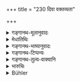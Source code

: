 +++
title = "230 दिवा वक्तव्यता"

+++

<details><summary>गङ्गानथ-मूलानुवादः</summary>

Responsibility for the safe keeping during the day rests with the keeper, and during the night, with the owner, ip in his own house; if otherwise, the keeper should be responsible.—(230)
</details>

<details><summary>मेधातिथिः</summary>

**दिवा** पशूनां **योगक्षेमे** दोष उत्पन्ने "नष्टं विनष्टम्" (म्ध् ८.२३२) इत्यादिके वक्ष्यमाणे **पाले वक्तव्यता** कुत्सनीयता । तेन स दोषो निवोढव्यः । **रात्रौ स्वामिनो** दोष उद्बन्धनादिमृतानाम् । **तद्गृहे** स्वामिगृहे यदि पालेन प्रवेशिता भवन्ति । **अन्यथा चेत् तु** यदि रात्राव् अपि पालेन न प्रवेशिता अरण्य एव वर्तन्ते तदा पालो दोषभाक् स्यात् । एतद् उक्तं भवति । पालहस्तगता गावो यदा क्षेत्रे कस्यचित् सस्यं भक्षयन्ति केनचिद् वा हन्यन्ते तदा पालस्य । अथ पालेन समर्पितास् तदा स्वामिनः । अयोगक्षेमे **योगक्षेम**शब्दः प्रयुक्तो लक्षणया । यथान्धे चक्षुष्मान् इति ॥ ८.२३० ॥

_को ऽसौ योगक्षेमः । अतः प्रपञ्चयति ।_
</details>

<details><summary>गङ्गानथ-भाष्यानुवादः</summary>

If there arises any neglect regarding the safe keeping of the cattle, ‘*during the day*,’— such as those going to be described under 232,—‘*the responsibility*’—blame—‘*rests with the keeper*’; and he has to bear the blame

‘*During the night*,’ the blame lies with the owner,—if the animals die while tied up;—‘*if in his house*,’—if they have been safely penned in the house by the keeper.

‘*If otherwise*,’—*i.e*., if they have not been brought into the house during the night, and have been kept in the pastures,—the blame lies with the keeper.

The meaning is as follows:—During the time that the cattle are under the charge of the keeper, if they graze in the cultivated field of a man, or if they are killed,—the fault lies with the keeper; but if anything happens after they have been made over to the owner, then it lies with this latter.

As the blame is in connection with *non-safety*, the term ‘*yoga-kṣema*,’ ‘*safety*,’ should be taken as figuratively indicating its opposite; just as the epithet ‘beautiful-eyed’ is applied to a blind man.—(230)
</details>

<details><summary>गङ्गानथ-टिप्पन्यः</summary>

This verse is quoted in *Vivādaratnākara*, (p. 171) which says:—If there is anything remiss in the safety of the cows during the day, the ‘*vaktavyatā*,’ responsibility, blame, lies on the keeper; if it is at night, then on the owner;—but if the ‘*yogakṣemam*’ (which is its reading for ‘*yogakṣeme*,’ *i.e*.,) the agreement between the keeper and the owner, is ‘otherwise,’ then during the night also, the keeper is responsible.’

It is quoted in *Aparārka* (p. 772), which explains ‘*vaktavyatā*’ as fault or blame;—and in *Smṛtitattva* (p. 530), which quotes Kullūka, who explains the second half as meaning that ‘if during the night also the cattle are in charge of the keeper, then if there is any thing wrong, the blame lies on the keeper’;—and in *Vivādacintāmaṇi*, (p. 81).
</details>

<details><summary>गङ्गानथ-तुल्य-वाक्यानि</summary>

**(verses 8.229-230)  
**

See Comparative notes for [Verse 8.229].
</details>

<details><summary>भारुचिः</summary>

पर्तीतार्थः श्लोकः ॥ ८.२२९ ॥
</details>

<details><summary>Bühler</summary>

230	During the day the responsibility for the safety (of the cattle rests) on the herdsman, during the night on the owner, (provided they are) in his house; (if it be) otherwise, the herdsman will be responsible (for them also during the night).
</details>

